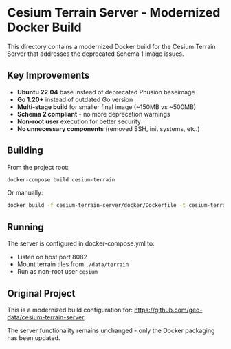 # Cesium Terrain Server - Modernized Docker Build

This directory contains a modernized Docker build for the Cesium Terrain Server that addresses the deprecated Schema 1 image issues.

## Key Improvements

- **Ubuntu 22.04** base instead of deprecated Phusion baseimage
- **Go 1.20+** instead of outdated Go version
- **Multi-stage build** for smaller final image (~150MB vs ~500MB)
- **Schema 2 compliant** - no more deprecation warnings
- **Non-root user** execution for better security
- **No unnecessary components** (removed SSH, init systems, etc.)

## Building

From the project root:
```bash
docker-compose build cesium-terrain
```

Or manually:
```bash
docker build -f cesium-terrain-server/docker/Dockerfile -t cesium-terrain-server:modern .
```

## Running

The server is configured in docker-compose.yml to:
- Listen on host port 8082
- Mount terrain tiles from `./data/terrain`
- Run as non-root user `cesium`

## Original Project

This is a modernized build configuration for:
https://github.com/geo-data/cesium-terrain-server

The server functionality remains unchanged - only the Docker packaging has been updated.
